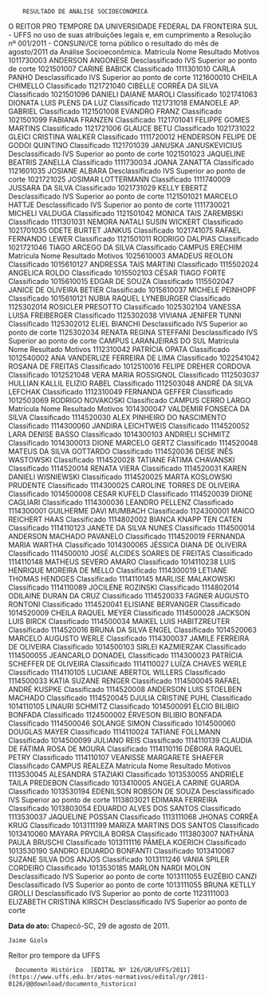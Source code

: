         RESULTADO DE ANÁLISE SOCIOECONÔMICA  

O REITOR PRO TEMPORE DA UNIVERSIDADE FEDERAL DA FRONTEIRA SUL - UFFS no uso de suas atribuições legais e, em cumprimento a Resolução nº 001/2011 - CONSUNI/CE torna público o resultado do mês de agosto/2011 da Análise Socioeconômica. Matrícula Nome Resultado Motivos 1011730003 ANDERSON ANGONESE Desclassificado IVS Superior ao ponto de corte 1021501007 CARINE BABICK Classificado 1111301010 CARLA PANHO Desclassificado IVS Superior ao ponto de corte 1121600010 CHEILA CHIMELLO Classificado 1121721040 CIBELLE CORRÊA DA SILVA Classificado 1021501096 DANIELI DAIANE MAROLI Classificado 1021741063 DIONATA LUIS PLENS DA LUZ Classificado 1121731018 EMANOELE AP. GABRIEL Classificado 1121501008 EVANDRO FRANZ Classificado 1021501099 FABIANA FRANZEN Classificado 1121701041 FELIPPE GOMES MARTINS Classificado 1121721006 GLAUCE BETU Classificado 1021731022 GLEICI CRISTINA WALKER Classificado 1111720012 HENDERSON FELIPE DE GODOI QUINTINO Classificado 1121701039 JANUSKA JANUSKEVICIUS Desclassificado IVS Superior ao ponto de corte 1021501023 JAQUELINE BEATRIS ZANELLA Classificado 1111730034 JOANA ZANATTA Classificado 1121601035 JOSIANE ALBARA Desclassificado IVS Superior ao ponto de corte 1021721025 JOSIMAR LOTTERMANN Classificado 1111740009 JUSSARA DA SILVA Classificado 1021731029 KELLY EBERTZ Desclassificado IVS Superior ao ponto de corte 1121501021 MARCELO HATTJE Desclassificado IVS Superior ao ponto de corte 1111730021 MICHELI VALDUGA Classificado 1121501042 MONICA TAIS ZAREMBSKI Classificado 1111301031 NEMORA NATALI SUSIN WICKERT Classificado 1021701035 ODETE BURTET JANKUS Classificado 1021741075 RAFAEL FERNANDO LEWER Classificado 1121501011 RODRIGO DALPIAS Classificado 1021721046 TIAGO ARCEGO DA SILVA Classificado CAMPUS ERECHIM Matrícula Nome Resultado Motivos 1025610003 AMADEUS REOLON Classificado 1015610127 ANDRESSA TAIS MARTINI Classificado 1115502024 ANGELICA ROLDO Classificado 1015502103 CÉSAR TIAGO FORTE Classificado 1015610015 EDGAR DE SOUZA Classificado 1115502047 JANICE DE OLIVEIRA BETIER Classificado 1015610037 MICHELE PEINHOPF Classificado 1015610121 NUBIA RAQUEL LYNEBURGER Classificado 1125302014 ROSICLER PRESOTTO Classificado 1025302104 VANESSA LUISA FREIBERGER Classificado 1125302038 VIVIANA JENIFER TUNNI Classificado 1125302012 ELIEL BIANCHI Desclassificado IVS Superior ao ponto de corte 1125302034 RENATA REGINA STEFFANI Desclassificado IVS Superior ao ponto de corte CAMPUS LARANJEIRAS DO SUL Matrícula Nome Resultado Motivos 1112310042 PATRÍCIA OPATA Classificado 1012540002 ANA VANDERLIZE FERREIRA DE LIMA Classificado 1022541042 ROSANA DE FREITAS Classificado 1012510016 FELIPE DREHER CORDOVA Classificado 1012521048 VERA MARIA ROSSIGNOL Classificado 1112503037 HULLIAN KALLIL ELIZIO RABEL Classificado 1112503048 ANDRÉ DA SILVA LEFCHAK Classificado 1112310049 FERNANDA GEFFER Classificado 1012503069 RODRIGO NOVAKOSKI Classificado CAMPUS CERRO LARGO Matrícula Nome Resultado Motivos 1014300047 VALDEMIR FONSECA DA SILVA Classificado 1114520030 ALEX PINHEIRO DO NASCIMENTO Classificado 1114300060 JANDIRA LEICHTWEIS Classificado 1114520052 LARA DENISE BASSO Classificado 1014300103 ANDRIELI SCHMITZ Classificado 1014300013 DIONE MARCELO GERTZ Classificado 1114520048 MATEUS DA SILVA GOTTARDO Classificado 1114520036 DEISE INÊS WASTOWSKI Classificado 1114520028 TATIANE FÁTIMA CHAVANSKI Classificado 1114520014 RENATA VIERA Classificado 1114520031 KAREN DANIELI WISNIEWSKI Classificado 1114520025 MARTA KOSLOWSKI PRUDENTE Classificado 1114300025 CAROLINE TORRES DE OLIVEIRA Classificado 1014500008 CESAR KUFELD Classificado 1114520039 DIONE CAGLIARI Classificado 1114300036 LEANDRO PELLENZ Classificado 1114300001 GUILHERME DAVI MUMBACH Classificado 1124300001 MAICO REICHERT HAAS Classificado 1114802002 BIANCA KNAPP TEN CATEN Classificado 1114110123 JANETE DA SILVA NUNES Classificado 1114500014 ANDERSON MACHADO PAVANELO Classificado 1114520019 FERNANDA MARIA WARTHA Classificado 1014300065 JÉSSICA DIANA DE OLIVEIRA Classificado 1114500010 JOSÉ ALCIDES SOARES DE FREITAS Classificado 1114110148 MATHEUS SEVERO AMARO Classificado 1014110238 LUIS HENRIQUE MOREIRA DE MELLO Classificado 1114300019 LETIANE THOMAS HENDGES Classificado 1114110145 MARLISE MALAKOWSKI Classificado 1114110089 JOCILENE ROZINSKI Classificado 1114802014 ODILAINE DURAN DA CRUZ Classificado 1114520033 FAGNER AUGUSTO RONTONI Classificado 1114520041 ELISIANE BERVANGER Classificado 1014520009 CHEILA RAQUEL MEYER Classificado 1114500028 JACKSON LUIS BIRCK Classificado 1114500034 MAIKEL LUIS HABITZREUTER Classificado 1114520016 BRUNA DA SILVA ENGEL Classificado 1014520063 MARCELO AUGUSTO WERLE Classificado 1114300037 JAMILE FERREIRA DE OLIVEIRA Classificado 1014500103 SIRLEI KAZMIERZAK Classificado 1114500055 JEANCARLO DONADEL Classificado 1114300023 PATRÍCIA SCHEFFER DE OLIVEIRA Classificado 1114110027 LUÍZA CHAVES WERLE Classificado 1114110105 LUCIANE ABERTOL WILLERS Classificado 1114500033 KATIA SUZANE RENGER Classificado 1114500045 RAFAEL ANDRÉ KUSPKE Classificado 1114520008 ANDERSON LUIS STOELBEN MACHADO Classificado 1114520045 DJULIA CRISTINE PUHL Classificado 1014110105 LINAURI SCHMITZ Classificado 1014500091 ÉLCIO BILIBIO BONFADA Classificado 1124500002 ÉRVESON BILIBIO BONFADA Classificado 1114500046 SOLANGE SIMON Classificado 1014500060 DOUGLAS MAYER Classificado 1114110024 TATIANE FOLLMANN Classificado 1014500099 JULIANO REIS Classificado 1114110139 CLAUDIA DE FÁTIMA ROSA DE MOURA Classificado 1114110116 DÉBORA RAQUEL PETRY Classificado 1114110107 VEANISSE MARGARETE SHAEFER Classificado CAMPUS REALEZA Matrícula Nome Resultado Motivos 1113530045 ALESANDRA STAZIAKI Classificado 1013530055 ANDRIÉLE TAILA PREDEBON Classificado 1013410005 ANGELA CARINE GUARDA Classificado 1013530194 EDENILSON ROBSON DE SOUZA Desclassificado IVS Superior ao ponto de corte 1113803021 EDIMARA FERREIRA Classificado 1013803054 EDUARDO ALVES DOS SANTOS Classificado 1113530037 JAQUELINE POSSAN Classificado 1113111068 JHONAS CORRÊA KRUG Classificado 1013111199 MARIZA MARTINS DOS SANTOS Classificado 1013410060 MAYARA PRYCILA BORSA Classificado 1113803007 NATHÂNA PAULA BRUSCHI Classificado 1013111116 PÂMELA KOERICH Classificado 1013530190 SANDRO EDUARDO BONFANTI Classificado 1013410067 SUZANE SILVA DOS ANJOS Classificado 1013111246 VANIA SPILER CORDEIRO Classificado 1013530185 MARLON NARDI MOLON Desclassificado IVS Superior ao ponto de corte 1013111055 EUZÉBIO CANZI Desclassificado IVS Superior ao ponto de corte 1013111055 BRUNA KETLLY GROLLI Desclassificado IVS Superior ao ponto de corte 1123111003 ELIZABETH CRISTINA KIRSCH Desclassificado IVS Superior ao ponto de corte

   **Data do ato:** Chapecó-SC, 29 de agosto de 2011.   
 

    Jaime Giolo   
 Reitor pro tempore da UFFS 

      Documento Histórico  [EDITAL Nº 126/GR/UFFS/2011](https://www.uffs.edu.br/atos-normativos/edital/gr/2011-0126/@@download/documento_historico)     
      
